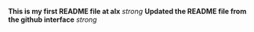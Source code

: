 **This is my first README file at alx** _strong_
**Updated the README file from the github interface** _strong_
